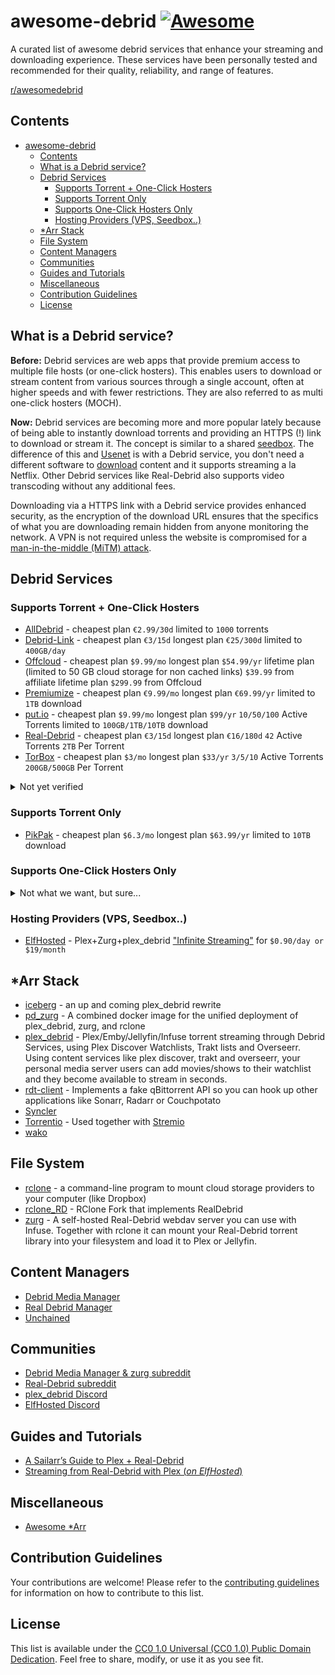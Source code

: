 # awesome-debrid [![Awesome](https://awesome.re/badge.svg)](https://awesome.re)

A curated list of awesome debrid services that enhance your streaming and downloading experience. These services have been personally tested and recommended for their quality, reliability, and range of features.

[r/awesomedebrid](https://www.reddit.com/r/awesomedebrid/)

## Contents
- [awesome-debrid ](#awesome-debrid-)
  - [Contents](#contents)
  - [What is a Debrid service?](#what-is-a-debrid-service)
  - [Debrid Services](#debrid-services)
    - [Supports Torrent + One-Click Hosters](#supports-torrent--one-click-hosters)
    - [Supports Torrent Only](#supports-torrent-only)
    - [Supports One-Click Hosters Only](#supports-one-click-hosters-only)
    - [Hosting Providers (VPS, Seedbox..)](#hosting-providers-vps-seedbox)
  - [\*Arr Stack](#arr-stack)
  - [File System](#file-system)
  - [Content Managers](#content-managers)
  - [Communities](#communities)
  - [Guides and Tutorials](#guides-and-tutorials)
  - [Miscellaneous](#miscellaneous)
  - [Contribution Guidelines](#contribution-guidelines)
  - [License](#license)

## What is a Debrid service?
**Before:** Debrid services are web apps that provide premium access to multiple file hosts (or one-click hosters). This enables users to download or stream content from various sources through a single account, often at higher speeds and with fewer restrictions. They are also referred to as multi one-click hosters (MOCH).

**Now:** Debrid services are becoming more and more popular lately because of being able to instantly download torrents and providing an HTTPS (!) link to download or stream it. The concept is similar to a shared [seedbox](https://en.wikipedia.org/wiki/Seedbox). The difference of this and [Usenet](https://en.wikipedia.org/wiki/Usenet) is with a Debrid service, you don't need a different software to [download](https://nzbget.net/) content and it supports streaming a la Netflix. Other Debrid services like Real-Debrid also supports video transcoding without any additional fees.

Downloading via a HTTPS link with a Debrid service provides enhanced security, as the encryption of the download URL ensures that the specifics of what you are downloading remain hidden from anyone monitoring the network. A VPN is not required unless the website is compromised for a [man-in-the-middle (MiTM) attack](https://en.wikipedia.org/wiki/Man-in-the-middle_attack).

## Debrid Services

### Supports Torrent + One-Click Hosters
- [AllDebrid](https://alldebrid.com/) - cheapest plan `€2.99/30d` limited to `1000` torrents
- [Debrid-Link](https://debrid-link.com/) - cheapest plan `€3/15d` longest plan `€25/300d` limited to `400GB/day`
- [Offcloud](https://offcloud.com/) - cheapest plan `$9.99/mo` longest plan `$54.99/yr` lifetime plan (limited to 50 GB cloud storage for non cached links) `$39.99` from affiliate lifetime plan `$299.99` from Offcloud
- [Premiumize](https://www.premiumize.me/) - cheapest plan `€9.99/mo` longest plan `€69.99/yr` limited to `1TB` download
- [put.io](https://put.io/) - cheapest plan `$9.99/mo` longest plan `$99/yr` `10/50/100` Active Torrents limited to `100GB/1TB/10TB` download
- [Real-Debrid](https://real-debrid.com/) - cheapest plan `€3/15d` longest plan `€16/180d` `42` Active Torrents `2TB` Per Torrent
- [TorBox](https://torbox.app/) - cheapest plan `$3/mo` longest plan `$33/yr` `3/5/10` Active Torrents `200GB/500GB` Per Torrent

<details>
  <summary>Not yet verified</summary>

  - [BestDebrid](https://bestdebrid.com/start)
  - [Deepbrid](https://www.deepbrid.com/)
  - [Fakir Debrid](https://fakirdebrid.net/) - all downloaded torrents are zipped and password-protected
  - [LinkSnappy](https://linksnappy.com/)
  - [premium.to](https://premium.to/)
  - [ProLeech](https://proleech.link/)
  - [TurkDown](https://turkdown.com/)
  - [UploadedPremiumLink](https://www.uploadedpremiumlink.net/)
  - [Zevera](https://www.zevera.com/)
</details>

### Supports Torrent Only
- [PikPak](https://mypikpak.com/) - cheapest plan `$6.3/mo` longest plan `$63.99/yr` limited to `10TB` download

### Supports One-Click Hosters Only
<details>
  <summary>Not what we want, but sure...</summary>

  - [CboxEra](https://www.cboxera.com/)
  - [Cooldebrid](https://cooldebrid.com/)
  - [Daily Leech](https://dailyleech.com/)
  - [DebridItalia](https://www.debriditalia.com/)
  - [Grab8](https://www.grab8.com/)
  - [Juba-Get](https://juba-get.com/)
  - [Leechall](https://leechall.io/)
  - [MultiShare](https://www.multishare.cz/en/)
  - [NeoDebrid](https://neodebrid.com/main)
  - [RapidGrab](https://rapidgrab.ovh/)
  - [Simply Debrid](https://simply-debrid.com/)
  - [SMOOZED](https://www.smoozed.biz/)
</details>

### Hosting Providers (VPS, Seedbox..)

* [ElfHosted](https://elfhosted.com) - Plex+Zurg+plex_debrid ["Infinite Streaming"](https://store.elfhosted.com/product/infinite-real-debrid-plex-streaming-bundle) for `$0.90/day or $19/month`

## *Arr Stack
- [iceberg](https://github.com/dreulavelle/iceberg) - an up and coming plex_debrid rewrite
- [pd_zurg](https://github.com/I-am-PUID-0/pd_zurg) - A combined docker image for the unified deployment of plex_debrid, zurg, and rclone
- [plex_debrid](https://github.com/itsToggle/plex_debrid) - Plex/Emby/Jellyfin/Infuse torrent streaming through Debrid Services, using Plex Discover Watchlists, Trakt lists and Overseerr. Using content services like plex discover, trakt and overseerr, your personal media server users can add movies/shows to their watchlist and they become available to stream in seconds.
- [rdt-client](https://github.com/rogerfar/rdt-client) - Implements a fake qBittorrent API so you can hook up other applications like Sonarr, Radarr or Couchpotato
- [Syncler](https://syncler.net/)
- [Torrentio](https://torrentio.strem.fun/) - Used together with [Stremio](https://www.stremio.com/)
- [wako](https://wako.app/)

## File System
- [rclone](https://github.com/rclone/rclone) - a command-line program to mount cloud storage providers to your computer (like Dropbox)
- [rclone_RD](https://github.com/itsToggle/rclone_RD) - RClone Fork that implements RealDebrid
- [zurg](https://github.com/debridmediamanager/zurg-testing) - A self-hosted Real-Debrid webdav server you can use with Infuse. Together with rclone it can mount your Real-Debrid torrent library into your filesystem and load it to Plex or Jellyfin.

## Content Managers
- [Debrid Media Manager](https://debridmediamanager.com/)
- [Real Debrid Manager](https://rdm.ayush.gg/)
- [Unchained](https://github.com/LivingWithHippos/unchained-android)

## Communities
- [Debrid Media Manager & zurg subreddit](https://www.reddit.com/r/debridmediamanager/)
- [Real-Debrid subreddit](https://www.reddit.com/r/RealDebrid/)
- [plex_debrid Discord](https://discord.gg/gDvqjjD3)
- [ElfHosted Discord](https://discord.elfhosted.com)

## Guides and Tutorials
- [A Sailarr’s Guide to Plex + Real-Debrid](https://bit.ly/puksthepirate)
- [Streaming from Real-Debrid with Plex (*on ElfHosted*)](https://elfhosted.com/guides/media/stream-from-real-debrid-with-plex/)

## Miscellaneous
- [Awesome *Arr](https://github.com/Ravencentric/awesome-arr)

## Contribution Guidelines
Your contributions are welcome! Please refer to the [contributing guidelines](contributing.md) for information on how to contribute to this list.

## License
This list is available under the [CC0 1.0 Universal (CC0 1.0) Public Domain Dedication](https://creativecommons.org/publicdomain/zero/1.0/). Feel free to share, modify, or use it as you see fit.
